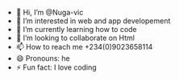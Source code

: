 - 👋 Hi, I’m @Nuga-vic
- 👀 I’m interested in web and app developement
- 🌱 I’m currently learning how to code
- 💞️ I’m looking to collaborate on Html
- 📫 How to reach me +234(0)9023658114
- 😄 Pronouns: he
- ⚡ Fun fact: I love coding

<!---
Nuga-vic/Nuga-vic is a ✨ special ✨ repository because its `README.md` (this file) appears on your GitHub profile.
You can click the Preview link to take a look at your changes.
--->
